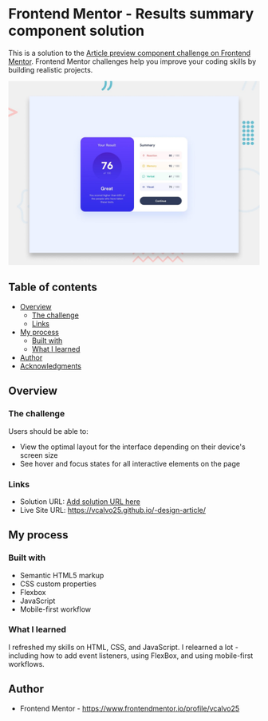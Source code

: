 # Frontend Mentor - Results summary component solution

This is a solution to the [Article preview component challenge on Frontend Mentor](https://www.frontendmentor.io/challenges/article-preview-component-dYBN_pYFT). Frontend Mentor challenges help you improve your coding skills by building realistic projects. 

![Design preview for the Results summary component coding challenge](./preview.jpg)

## Table of contents

- [Overview](#overview)
  - [The challenge](#the-challenge)
  - [Links](#links)
- [My process](#my-process)
  - [Built with](#built-with)
  - [What I learned](#what-i-learned)
- [Author](#author)
- [Acknowledgments](#acknowledgments)

## Overview

### The challenge

Users should be able to:

- View the optimal layout for the interface depending on their device's screen size
- See hover and focus states for all interactive elements on the page

### Links

- Solution URL: [Add solution URL here](https://your-solution-url.com)
- Live Site URL: https://vcalvo25.github.io/-design-article/

## My process

### Built with

- Semantic HTML5 markup
- CSS custom properties
- Flexbox
- JavaScript
- Mobile-first workflow

### What I learned

I refreshed my skills on HTML, CSS, and JavaScript. I relearned a lot - including how to add event listeners, using FlexBox, and using mobile-first workflows.

## Author

- Frontend Mentor - https://www.frontendmentor.io/profile/vcalvo25
